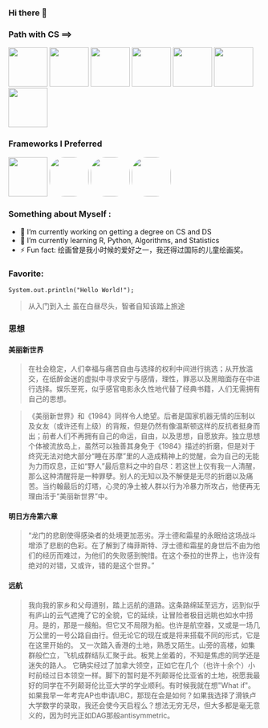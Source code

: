 ### Hi there 👋


### Path with CS ==>
<div style = "display:inline">
<img src="https://user-images.githubusercontent.com/68500948/156461078-32c45a0a-c0fb-4492-b58c-1cfdad9f8e52.png" width="78">
<img src="https://user-images.githubusercontent.com/68500948/156462139-ff80742a-7aaf-4997-9aae-28a1e3c7cb04.png" width="78">
<img src="https://user-images.githubusercontent.com/68500948/156461171-821ad31b-25cc-4d2e-9ca5-67daf392a0df.png" width="78">
<img src="https://user-images.githubusercontent.com/68500948/156461211-0b622294-40b8-43df-9297-351b25797a09.png" width="78">
<img src="https://user-images.githubusercontent.com/68500948/156461225-81ebbf14-f31a-4d1f-b632-dcc813435e19.png" width="78">
<img src="https://user-images.githubusercontent.com/68500948/156461248-8a4500da-e745-4760-82d2-a85deedcc12e.png" width="78">
<img src="https://user-images.githubusercontent.com/68500948/156461264-2adbbf3a-2648-4b09-9b52-6abfc372cac8.png" width="78">
 </div>

### Frameworks I Preferred
<div style = "display:inline">
 <img src="https://user-images.githubusercontent.com/68500948/156462434-efd807d1-66a0-4634-9425-ca281374105f.png" width="78">
 <img src="https://user-images.githubusercontent.com/68500948/156462536-f66cf466-5c64-434d-8a5d-1e69608ed8c5.png" style="border-radius: 30px;" width="78">
 <img src="https://user-images.githubusercontent.com/68500948/156462845-6f78c857-e9e5-4562-a55e-f18b8560df6b.png" style="border-radius: 30px;" width="78">
 <img src="https://user-images.githubusercontent.com/68500948/156462790-028ede58-6be5-4f23-a04a-e3721870c209.png" style="border-radius: 30px;" width="78">
 </div>

### Something about Myself :
- 🔭 I’m currently working on getting a degree on CS and DS
- 🌱 I’m currently learning R, Python, Algorithms, and Statistics
- ⚡ Fun fact: 绘画曾是我小时候的爱好之一，我还得过国际的儿童绘画奖。

### Favorite:
`System.out.println("Hello World!");`
> 从入门到入土
> 虽在白昼尽头，智者自知该踏上旅途

### 思想
#### 美丽新世界
>在社会稳定，人们幸福与痛苦自由与选择的权利中间进行挑选；从开放滥交，在纸醉金迷的虚拟中寻求安宁与感情，理性，罪恶以及黑暗面存在中进行选择。娱乐至死，似乎感官电影永久性地代替了经典书籍，人们无需拥有自己的思想。

>《美丽新世界》和《1984》同样令人绝望。后者是国家机器无情的压制以及女友（或许还有上级）的背叛，但是仍然有像温斯顿这样的反抗者挺身而出；前者人们不再拥有自己的命运，自由，以及思想，自愿放弃。独立思想个体被流放岛上，虽然可以独善其身免于《1984》描述的折磨，但是对于终究无法对绝大部分“睡在苏摩”里的人造成精神上的觉醒，会为自己的无能为力而叹息，正如“野人”最后意料之中的自尽：若这世上仅有我一人清醒，那么这种清醒将是一种罪孽。别人的无知以及不解便是无尽的折磨以及痛苦。当约翰最后的灯塔，心灵的净土被人群以行为冷暴力所攻占，他便再无理由活于“美丽新世界”中。
#### 明日方舟第六章
>“龙门的悲剧使得感染者的处境更加恶劣。浮士德和霜星的永眠给这场战斗增添了悲剧的色彩。在了解到了梅菲斯特、浮士德和霜星的身世后不由为他们的经历而难过，为他们的失败感到惋惜。在这个泰拉的世界上，也许没有绝对的对错，又或许，错的是这个世界。”
#### 远航
>我向我的家乡和父母道别，踏上远航的道路。这条路绵延至远方，远到似乎有庐山的云气遮掩了它的全貌，它的延续，让冒险者极目远眺也如水中捞月。是的，那是一艘船。但它又不局限为船。也许是航空器，又或是一场几万公里的一号公路自由行。但无论它的现在或是将来搭载不同的形式，它是在这里开始的。
>又一次踏入香港的土地，熟悉又陌生。山旁的高楼，如集群般伫立，飞机成群结队汇聚于此。板凳上坐着的，不知是焦虑的同学还是迷失的路人。
>它确实经过了加拿大领空，正如它在几个（也许十余个）小时前经过日本领空一样。脚下的暂时是不列颠哥伦比亚省的土地，祝愿我最好的同学在不列颠哥伦比亚大学的学业顺利。有时候我就在想"What if"。如果我早一年考完AP也申请UBC，那现在会是如何？如果我选择了滑铁卢大学数学的录取，我还会使今天启程么？想法无穷无尽，但大多都是毫无意义的，因为时光正如DAG那般antisymmetric。

<!--
**Harold-y/Harold-y** is a ✨ _special_ ✨ repository because its `README.md` (this file) appears on your GitHub profile.

Here are some ideas to get you started:

- 🔭 I’m currently working on ...
- 🌱 I’m currently learning ...
- 👯 I’m looking to collaborate on ...
- 🤔 I’m looking for help with ...
- 💬 Ask me about ...
- 📫 How to reach me: ...
- 😄 Pronouns: ...
- ⚡ Fun fact: ...
-->
